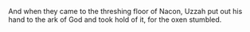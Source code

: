 And when they came to the threshing floor of Nacon, Uzzah put out his hand to the ark of God and took hold of it, for the oxen stumbled.
